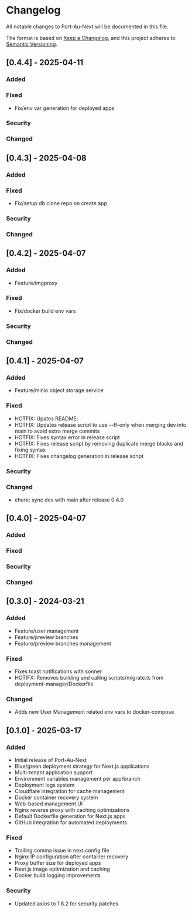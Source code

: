 # Changelog
All notable changes to Port-Au-Next will be documented in this file.

The format is based on [Keep a Changelog](https://keepachangelog.com/en/1.0.0/),
and this project adheres to [Semantic Versioning](https://semver.org/spec/v2.0.0.html).

## [0.4.4] - 2025-04-11

### Added

### Fixed
* Fix/env var generation for deployed apps 

### Security

### Changed

## [0.4.3] - 2025-04-08

### Added

### Fixed
* Fix/setup db clone repo on create app 

### Security

### Changed

## [0.4.2] - 2025-04-07

### Added
* Feature/imgproxy 

### Fixed
* Fix/docker build env vars 

### Security

### Changed

## [0.4.1] - 2025-04-07

### Added
* Feature/minio object storage service 

### Fixed
* HOTFIX: Upates README;
* HOTFIX: Updates release script to use --ff-only when merging dev into main to avoid extra merge commits
* HOTFIX: Fixes syntax error in release script
* HOTFIX: Fixes release script by removing duplicate merge blocks and fixing syntax
* HOTFIX: Fixes changelog generation in release script

### Security

### Changed
* chore: sync dev with main after release 0.4.0

## [0.4.0] - 2025-04-07

### Added

### Fixed

### Security

### Changed

## [0.3.0] - 2024-03-21

### Added
* Feature/user management
* Feature/preview branches
* Feature/preview branches management

### Fixed
* Fixes toast notifications with sonner
* HOTIFX: Removes building and calling scripts/migrate.ts from deployment-manager/Dockerfile

### Changed
* Adds new User Management related env vars to docker-compose

## [0.1.0] - 2025-03-17

### Added
- Initial release of Port-Au-Next
- Blue/green deployment strategy for Next.js applications
- Multi-tenant application support
- Environment variables management per app/branch
- Deployment logs system
- Cloudflare integration for cache management
- Docker container recovery system
- Web-based management UI
- Nginx reverse proxy with caching optimizations
- Default Dockerfile generation for Next.js apps
- GitHub integration for automated deployments

### Fixed
- Trailing comma issue in next.config file
- Nginx IP configuration after container recovery
- Proxy buffer size for deployed apps
- Next.js image optimization and caching
- Docker build logging improvements

### Security
- Updated axios to 1.8.2 for security patches 